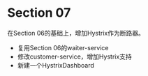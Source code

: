 # Section 07

在Section 06的基础上，增加Hystrix作为断路器。

* 复用Section 06的waiter-service
* 修改customer-service，增加Hystrix支持
* 新建一个HystrixDashboard

